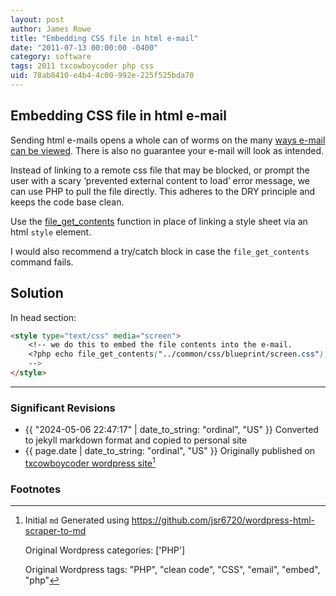 ```yaml
---
layout: post
author: James Rowe
title: "Embedding CSS file in html e-mail"
date: "2011-07-13 00:00:00 -0400"
category: software
tags: 2011 txcowboycoder php css
uid: 78ab8410-e4b4-4c00-992e-225f525bda70
---
```


## Embedding CSS file in html e-mail

Sending html e-mails opens a whole can of worms on the many [ways e-mail can be viewed](http://www.alistapart.com/articles/cssemail/). There is also no guarantee your e-mail will look as intended.

Instead of linking to a remote css file that may be blocked, or prompt the user with a scary ‘prevented external content to load’ error message, we can use PHP to pull the file directly. This adheres to the DRY principle and keeps the code base clean.

Use the [file\_get\_contents](http://php.net/file_get_contents) function in place of linking a style sheet via an html `style` element.

I would also recommend a try/catch block in case the `file_get_contents` command fails.

## Solution

In head section:

```html
<style type="text/css" media="screen">
    <!-- we do this to embed the file contents into the e-mail.
    <?php echo file_get_contents("../common/css/blueprint/screen.css"); ?>
    -->
</style>
```

---

### Significant Revisions

- {{ "2024-05-06 22:47:17" | date_to_string: "ordinal", "US" }} Converted to jekyll markdown format and copied to personal site
- {{ page.date | date_to_string: "ordinal", "US" }} Originally published on [txcowboycoder wordpress site](https://txcowboycoder.wordpress.com/2011/07/13/embedding-css-file-in-html-e-mail/)[^draft]

### Footnotes

[^draft]: Initial `md` Generated using <https://github.com/jsr6720/wordpress-html-scraper-to-md>

    Original Wordpress categories: ['PHP']

    Original Wordpress tags: "PHP", "clean code", "CSS", "email", "embed", "php"